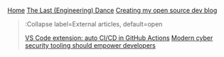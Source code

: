 [Home](/)
[The Last (Engineering) Dance](/docs/2020-07-09-last-dance)
[Creating my open source dev blog](/docs/2020-05-02-my-open-source-blog)

> :Collapse label=External articles, default=open
>
> [VS Code extension: auto CI/CD in GitHub Actions](https://medium.com/@shaimendel/vs-code-extension-auto-ci-cd-in-github-actions-4f17cf61f7f7)
> [Modern cyber security tooling should empower developers](https://medium.com/@shaimendel/modern-cyber-security-tooling-should-empower-developers-636f390d3607)

<br><br>

